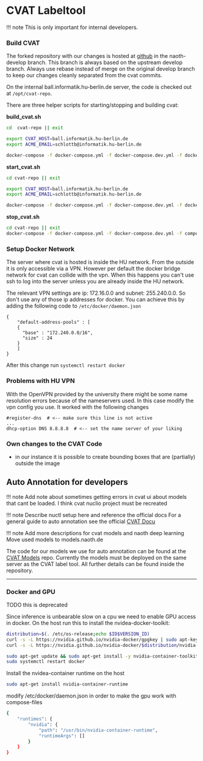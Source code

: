 # CVAT Labeltool
!!! note
    This is only important for internal developers.

### Build CVAT
The forked repository with our changes is hosted at [github](https://github.com/BerlinUnited/cvat) in the naoth-develop branch.
This branch is always based on the upstream develop branch. Always use rebase instead of merge on the original develop branch to keep our changes
cleanly separated from the cvat commits.

On the internal ball.informatik.hu-berlin.de server, the code is checked out at `/opt/cvat-repo`.

There are three helper scripts for starting/stopping and building cvat:  

**build_cvat.sh**  
```bash
cd  cvat-repo || exit

export CVAT_HOST=ball.informatik.hu-berlin.de
export ACME_EMAIL=schlottb@informatik.hu-berlin.de

docker-compose -f docker-compose.yml -f docker-compose.dev.yml -f docker-compose.https.yml -f docker-compose.override.yml -f components/serverless/docker-compose.serverless.yml build
```

**start_cvat.sh**  
```bash
cd cvat-repo || exit

export CVAT_HOST=ball.informatik.hu-berlin.de
export ACME_EMAIL=schlottb@informatik.hu-berlin.de

docker-compose -f docker-compose.yml -f docker-compose.dev.yml -f docker-compose.https.yml -f components/serverless/docker-compose.serverless.yml -f docker-compose.override.yml up -d
```

**stop_cvat.sh**  
```bash
cd cvat-repo || exit
docker-compose -f docker-compose.yml -f docker-compose.dev.yml -f components/serverless/docker-compose.serverless.yml -f docker-compose.override.yml down --remove-orphans
```


### Setup Docker Network

The server where cvat is hosted is inside the HU network. From the outside it is only accessible via a VPN. However
per default the docker bridge network for cvat can collide with the vpn. When this happens you can't use ssh to log
into the server unless you are already inside the HU network.

The relevant VPN settings are ip: 172.16.0.0 and subnet: 255.240.0.0. So don't use any of those ip addresses for docker. You can
achieve this by adding the following code to `/etc/docker/daemon.json`

```
{
    "default-address-pools" : [
    {
      "base" : "172.240.0.0/16",
      "size" : 24
    }
    ]
}
```

After this change run `systemctl restart docker`

### Problems with HU VPN
With the OpenVPN provided by the university there might be some name resolution errors because of the nameservers used.
In this case modify the vpn config you use. It worked with the following changes
```
#register-dns  # <-- make sure this line is not active
...
dhcp-option DNS 8.8.8.8  # <-- set the name server of your liking

```

### Own changes to the CVAT Code
- in our instance it is possible to create bounding boxes that are (partially) outside the image

## Auto Annotation for developers
!!! note
    Add note about sometimes getting errors in cvat ui about models that cant be loaded. I think cvat nuclio project must be recreated

!!! note
    Describe nuctl setup here and reference the official docs
For a general guide to auto annotation see the official [CVAT Docu](https://openvinotoolkit.github.io/cvat/docs/administration/advanced/installation_automatic_annotation/)

!!! note
    Add more descriptions for cvat models and naoth deep learning
    Move used models to models.naoth.de

The code for our models we use for auto annotation can be found at the [CVAT Models](https://github.com/BerlinUnited/cvat_models) repo.
Currently the models must be deployed on the same server as the CVAT label tool. All further details can be found inside the repository.

----
### Docker and GPU
TODO this is deprecated

Since inference is unbearable slow on a cpu we need to enable GPU access in docker. On the host run this to install the nvidea-docker-toolkit:
```bash
distribution=$(. /etc/os-release;echo $ID$VERSION_ID)
curl -s -L https://nvidia.github.io/nvidia-docker/gpgkey | sudo apt-key add -
curl -s -L https://nvidia.github.io/nvidia-docker/$distribution/nvidia-docker.list | sudo tee /etc/apt/sources.list.d/nvidia-docker.list

sudo apt-get update && sudo apt-get install -y nvidia-container-toolkit
sudo systemctl restart docker
```
Install the nvidea-container runtime on the host
```bash
sudo apt-get install nvidia-container-runtime
```
modify /etc/docker/daemon.json in order to make the gpu work with compose-files
```bash
{
    "runtimes": {
        "nvidia": {
            "path": "/usr/bin/nvidia-container-runtime",
            "runtimeArgs": []
        }
    }
}
```